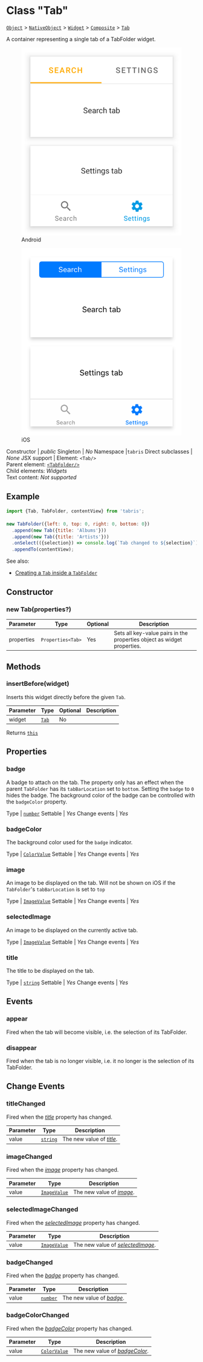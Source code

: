 ---
---
# Class "Tab"

<span style="white-space:nowrap;">[`Object`](https://developer.mozilla.org/en-US/docs/Web/JavaScript/Reference/Global_Objects/Object)</span> > <span style="white-space:nowrap;">[`NativeObject`](NativeObject.md)</span> > <span style="white-space:nowrap;">[`Widget`](Widget.md)</span> > <span style="white-space:nowrap;">[`Composite`](Composite.md)</span> > <span style="white-space:nowrap;">[`Tab`](Tab.md)</span>

A container representing a single tab of a TabFolder widget.


<div class="tabris-image"><figure><div><img srcset="img\android\Tab.png 2x" src="img\android\Tab.png" alt="Tab on Android"/></div><figcaption>Android</figcaption></figure><figure><div><img srcset="img\ios\Tab.png 2x" src="img\ios\Tab.png" alt="Tab on iOS"/></div><figcaption>iOS</figcaption></figure></div>

Constructor | *public*
Singleton | *No*
Namespace |`tabris`
Direct subclasses | *None*
JSX support | Element: `<Tab/>`<br/>Parent element: [`<TabFolder/>`](TabFolder.md)<br/>Child elements: *Widgets*<br/>Text content: *Not supported*<br/>

## Example
```js
import {Tab, TabFolder, contentView} from 'tabris';

new TabFolder({left: 0, top: 0, right: 0, bottom: 0})
  .append(new Tab({title: 'Albums'}))
  .append(new Tab({title: 'Artists'}))
  .onSelect(({selection}) => console.log(`Tab changed to ${selection}`))
  .appendTo(contentView);
```

See also:

- [Creating a `Tab` inside a `TabFolder`](https://github.com/eclipsesource/tabris-js/tree/v3.0.0-rc1/snippets/tabfolder.jsx)

## Constructor

### new Tab(properties?)

Parameter|Type|Optional|Description
-|-|-|-
properties | <span style="white-space:nowrap;">`Properties<Tab>`</span> | Yes | Sets all key-value pairs in the properties object as widget properties.

## Methods

### insertBefore(widget)



Inserts this widget directly before the given `Tab`.


Parameter|Type|Optional|Description
-|-|-|-
widget | <span style="white-space:nowrap;">[`Tab`](Tab.md)</span> | No | 


Returns <span style="white-space:nowrap;">[`this`](#)</span>


## Properties

### badge


A badge to attach on the tab. The property only has an effect when the parent `TabFolder` has its `tabBarLocation` set to `bottom`. Setting the `badge` to `0` hides the badge. The background color of the badge can be controlled with the `badgeColor` property.

Type | <span style="white-space:nowrap;">[`number`](https://developer.mozilla.org/en-US/docs/Web/JavaScript/Data_structures#Number_type)</span>
Settable | *Yes*
Change events | *Yes*




### badgeColor


The background color used for the `badge` indicator.

Type | <span style="white-space:nowrap;">[`ColorValue`](../types.md#colorvalue)</span>
Settable | *Yes*
Change events | *Yes*




### image


An image to be displayed on the tab.  Will not be shown on iOS if the `TabFolder`'s `tabBarLocation` is set to `top`

Type | <span style="white-space:nowrap;">[`ImageValue`](../types.md#imagevalue)</span>
Settable | *Yes*
Change events | *Yes*




### selectedImage


An image to be displayed on the currently active tab.

Type | <span style="white-space:nowrap;">[`ImageValue`](../types.md#imagevalue)</span>
Settable | *Yes*
Change events | *Yes*




### title


The title to be displayed on the tab.

Type | <span style="white-space:nowrap;">[`string`](https://developer.mozilla.org/en-US/docs/Web/JavaScript/Data_structures#String_type)</span>
Settable | *Yes*
Change events | *Yes*





## Events

### appear

Fired when the tab will become visible, i.e. the selection of its TabFolder.

### disappear

Fired when the tab is no longer visible, i.e. it no longer is the selection of its TabFolder.

## Change Events

### titleChanged

Fired when the [*title*](#title) property has changed.

Parameter|Type|Description
-|-|-
value | <span style="white-space:nowrap;">[`string`](https://developer.mozilla.org/en-US/docs/Web/JavaScript/Data_structures#String_type)</span> | The new value of [*title*](#title).

### imageChanged

Fired when the [*image*](#image) property has changed.

Parameter|Type|Description
-|-|-
value | <span style="white-space:nowrap;">[`ImageValue`](../types.md#imagevalue)</span> | The new value of [*image*](#image).

### selectedImageChanged

Fired when the [*selectedImage*](#selectedimage) property has changed.

Parameter|Type|Description
-|-|-
value | <span style="white-space:nowrap;">[`ImageValue`](../types.md#imagevalue)</span> | The new value of [*selectedImage*](#selectedimage).

### badgeChanged

Fired when the [*badge*](#badge) property has changed.

Parameter|Type|Description
-|-|-
value | <span style="white-space:nowrap;">[`number`](https://developer.mozilla.org/en-US/docs/Web/JavaScript/Data_structures#Number_type)</span> | The new value of [*badge*](#badge).

### badgeColorChanged

Fired when the [*badgeColor*](#badgecolor) property has changed.

Parameter|Type|Description
-|-|-
value | <span style="white-space:nowrap;">[`ColorValue`](../types.md#colorvalue)</span> | The new value of [*badgeColor*](#badgecolor).

